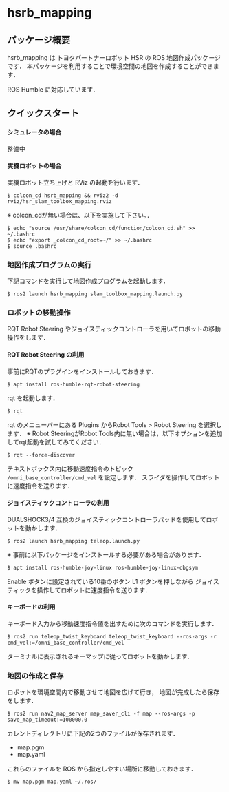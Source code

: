 
# hsrb_mapping

## パッケージ概要

hsrb_mapping は トヨタパートナーロボット HSR の ROS 地図作成パッケージです．
本パッケージを利用することで環境空間の地図を作成することができます．

ROS Humble に対応しています．


## クイックスタート

#### シミュレータの場合

整備中


#### 実機ロボットの場合

実機ロボット立ち上げと RViz の起動を行います．

```
$ colcon_cd hsrb_mapping && rviz2 -d rviz/hsr_slam_toolbox_mapping.rviz
```

※ colcon_cdが無い場合は、以下を実施して下さい。．
```
$ echo "source /usr/share/colcon_cd/function/colcon_cd.sh" >> ~/.bashrc
$ echo "export _colcon_cd_root=~/" >> ~/.bashrc
$ source .bashrc
```


### 地図作成プログラムの実行

下記コマンドを実行して地図作成プログラムを起動します．


```
$ ros2 launch hsrb_mapping slam_toolbox_mapping.launch.py
```

### ロボットの移動操作

RQT Robot Steering やジョイスティックコントローラを用いてロボットの移動操作をします．

#### RQT Robot Steering の利用
事前にRQTのプラグインをインストールしておきます．

```
$ apt install ros-humble-rqt-robot-steering
```

rqt を起動します．

```
$ rqt
```

rqt のメニューバーにある Plugins からRobot Tools > Robot Steering を選択します．
※ Robot SteeringがRobot Tools内に無い場合は，以下オプションを追加してrqt起動を試してみてください．
```
$ rqt --force-discover
```

テキストボックス内に移動速度指令のトピック `/omni_base_controller/cmd_vel` を設定します．
スライダを操作してロボットに速度指令を送ります．


#### ジョイスティックコントローラの利用

DUALSHOCK3/4 互換のジョイスティックコントローラパッドを使用してロボットを動かします．
```
$ ros2 launch hsrb_mapping teleop.launch.py
```

※ 事前に以下パッケージをインストールする必要がある場合があります．
```
$ apt install ros-humble-joy-linux ros-humble-joy-linux-dbgsym
```

Enable ボタンに設定されている10番のボタン L1 ボタンを押しながら
ジョイスティックを操作してロボットに速度指令を送ります．

#### キーボードの利用

キーボード入力から移動速度指令値を出すために次のコマンドを実行します．

```
$ ros2 run teleop_twist_keyboard teleop_twist_keyboard --ros-args -r cmd_vel:=/omni_base_controller/cmd_vel
```

ターミナルに表示されるキーマップに従ってロボットを動かします．


### 地図の作成と保存

ロボットを環境空間内で移動させて地図を広げて行き，
地図が完成したら保存をします．

```
$ ros2 run nav2_map_server map_saver_cli -f map --ros-args -p save_map_timeout:=100000.0
```

カレントディレクトリに下記の2つのファイルが保存されます．

- map.pgm
- map.yaml

これらのファイルを ROS から指定しやすい場所に移動しておきます．

```
$ mv map.pgm map.yaml ~/.ros/
```

<!-- EOF -->
